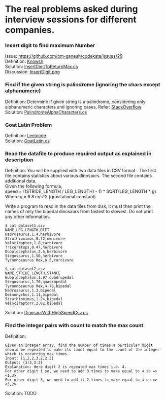 ﻿# The real problems asked during interview sessions for different companies.

### **Insert digit to find maximum Number**
Issue: https://github.com/om-ganesh/codekata/issues/29  
Definition: [Knowsh](https://www.knowsh.com/Notes/250501/Maximum-Possible-Value-By-Inserting-5)  
Solution: [InsertDigitToReturnMax.cs](Microsoft/InsertDigitToReturnMax.cs)  
Discussion: [InsertDigit.png](../problems/hint-getmaxinsertdigitbetweennumber.png)   

### **Find if the given string is palindrome (ignoring the chars except alphanumeric)**  
Definition: Determine if given string is a palindrome, considering only alphanumeric characters and ignoring cases.  Refer: [StackOverflow](https://stackoverflow.com/questions/30178172/check-for-palindrome-ignore-special-characters-whitespace-and-capitalization)   
Solution: [PalindromeAlphaCharacters.cs](Facebook/PalindromeAlphaCharacters.cs)   

### **Goat Latin Problem**  
Definition: [Leetcode](https://leetcode.com/problems/goat-latin/)  
Solution: [GoatLatin.cs](Facebook/GoatLatin.cs)   


### **Read the datafile to produce required output as explained in description**  
Definition: You will be supplied with two data files in CSV format .
The first file contains statistics about various dinosaurs. The second file contains additional data.  
Given the following formula,   
speed = ((STRIDE_LENGTH / LEG_LENGTH) - 1) * SQRT(LEG_LENGTH * g) Where g = 9.8 m/s^2 (gravitational constant)  

Write a program to read in the data files from disk, it must then print the names of only the bipedal dinosaurs from fastest to slowest.
Do not print any other information.
```
$ cat dataset1.csv
NAME,LEG_LENGTH,DIET
Hadrosaurus,1.4,herbivore
Struthiomimus,0.72,omnivore
Velociraptor,1.8,carnivore
Triceratops,0.47,herbivore
Euoplocephalus,2.6,herbivore
Stegosaurus,1.50,herbivore
Tyrannosaurus Rex,6.5,carnivore

$ cat dataset2.csv
NAME,STRIDE_LENGTH,STANCE
Euoplocephalus,1.97,quadrupedal
Stegosaurus,1.70,quadrupedal
Tyrannosaurus Rex,4.76,bipedal
Hadrosaurus,1.3,bipedal
Deinonychus,1.11,bipedal
Struthiomimus,1.24,bipedal
Velociraptorr,2.62,bipedal
```
Solution: [DinosaurWithHighSpeedCsv.cs](Microsoft/DinosaurWithHighSpeedCsv.cs)  

### **Find the integer pairs with count to match the max count**  
Definition: 
```
Given an integer array, find the number of times a particular digit should be repeated to make its count equal to the count of the integer which is occurring max times.
Input: [1,2,2,3,2,2,3]
Output: {1:3,3:2}
Explanation: Here digit 2 is repeated max times i.e. 4.
For other digit 1 so, we need to add 3 times to make equal to 4 so => <1,3>
For other digit 3, we need to add it 2 times to make equal to 4 so => <3,2>
```
Solution:  TODO  

